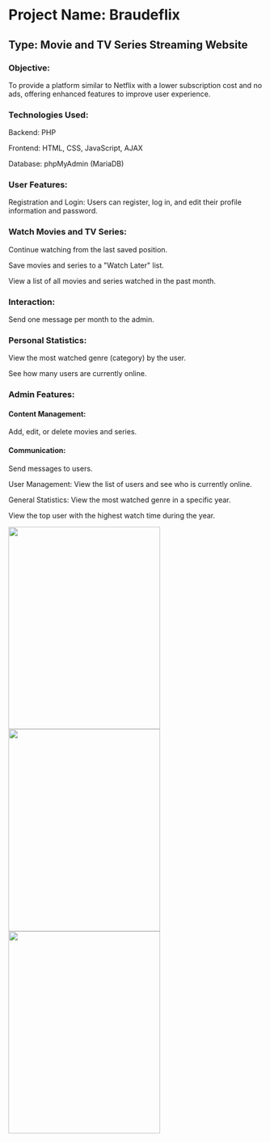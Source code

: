# Project Name: Braudeflix
## Type: Movie and TV Series Streaming Website
### Objective:
To provide a platform similar to Netflix with a lower subscription cost and no ads, offering enhanced features to improve user experience.

### Technologies Used:
Backend: PHP

Frontend: HTML, CSS, JavaScript, AJAX

Database: phpMyAdmin (MariaDB)

### User Features:
Registration and Login:
Users can register, log in, and edit their profile information and password.

### Watch Movies and TV Series:
Continue watching from the last saved position.

Save movies and series to a "Watch Later" list.

View a list of all movies and series watched in the past month.

### Interaction:
Send one message per month to the admin.

### Personal Statistics:
View the most watched genre (category) by the user.

See how many users are currently online.

### Admin Features:
#### Content Management:
Add, edit, or delete movies and series.

#### Communication:
Send messages to users.

User Management:
View the list of users and see who is currently online.

General Statistics:
View the most watched genre in a specific year.

View the top user with the highest watch time during the year.

<img src="https://github.com/user-attachments/assets/ca9ae21f-55c8-4b1a-bbdd-411ff6e20586" width="300" height="400">
<img src="https://github.com/user-attachments/assets/7e4fef79-e276-41ab-85f3-25153d3b9f21" width="300" height="400">
<img src="https://github.com/user-attachments/assets/db054e38-c014-4520-a5af-7e621df69cdd" width="300" height="400">
